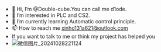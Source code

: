 - 👋 Hi, I’m @Double-cube.You can call me d1ode.
- 👀 I’m interested in PLC and CS2.
- 🌱 I’m currently learning Automatic control principle.
- 📫 How to reach me xinho131a621@outlook.com
- If you want to talk to me or think my project has helped you
- ![微信图片_20241028221124](https://github.com/user-attachments/assets/6268effc-d9e0-46b5-a4bb-845ab1e1febb)

<!---
Double-cube/Double-cube is a ✨ special ✨ repository because its `README.md` (this file) appears on your GitHub profile.
You can click the Preview link to take a look at your changes.
--->
